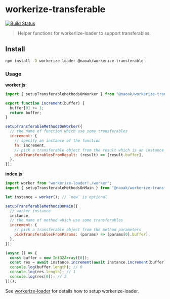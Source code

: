 # workerize-transferable

[![Build Status](https://travis-ci.com/naoak/workerize-transferable.svg?branch=master)](https://travis-ci.com/naoak/workerize-transferable)

> Helper functions for workerlize-loader to support transferables.

## Install

```sh
npm install -D workerize-loader @naoak/workerize-transferable
```

### Usage

**worker.js**:

```js
import { setupTransferableMethodsOnWorker } from "@naoak/workerize-transferable";

export function increment(buffer) {
  buffer[0] += 1;
  return buffer;
}

setupTransferableMethodsOnWorker({
  // the name of function which use some transferables
  increment: {
    // specify an instance of the function
    fn: increment,
    // pick a transferable object from the result which is an instance of Int32Array
    pickTransferablesFromResult: (result) => [result.buffer],
  },
});
```

**index.js**:

```js
import worker from "workerize-loader!./worker";
import { setupTransferableMethodsOnMain } from "@naoak/workerize-transferable";

let instance = worker(); // `new` is optional

setupTransferableMethodsOnMain({
  // worker instance
  instance,
  // the name of method which use some transferables
  increment: {
    // pick a transferable object from the method parameters
    pickTransferablesFromParams: (params) => [params[0].buffer],
  },
});

(async () => {
  const buffer = new Int32Array([0]);
  const res = await instance.increment(await instance.increment(buffer));
  console.log(buffer.length); // 0
  console.log(res.length); // 1
  console.log(res[0]); // 2
})();
```

See [workerize-loader](https://github.com/developit/workerize-loader) for details how to setup workerize-loader.
